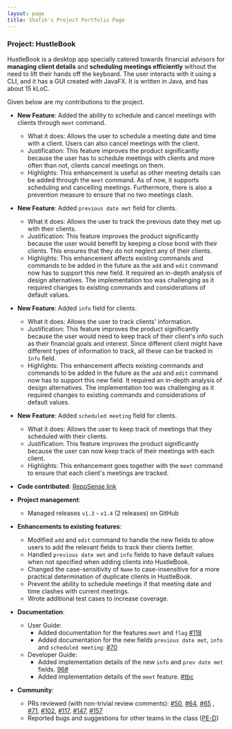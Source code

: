 ```yaml
---
layout: page
title: Shafik's Project Portfolio Page
---
```


### Project: HustleBook

HustleBook is a desktop app specially catered towards financial advisors for **managing client details** and **scheduling meetings efficiently** without the need to lift their hands off the keyboard.
The user interacts with it using a CLI, and it has a GUI created with JavaFX. It is written in Java, and has about 15 kLoC.

Given below are my contributions to the project.

* **New Feature**: Added the ability to schedule and cancel meetings with clients through `meet` command.
    * What it does: Allows the user to schedule a meeting date and time with a client. Users can also cancel meetings with the client.
    * Justification: This feature improves the product significantly because the user has to schedule meetings with clients and more often than not, clients cancel meetings on them. 
    * Highlights: This enhancement is useful as other meeting details can be added through the `meet` command. As of now, it supports scheduling and cancelling meetings. Furthermore, there is also a prevention measure to ensure that no two meetings clash.

* **New Feature**: Added `previous date met` field for clients.
    * What it does: Allows the user to track the previous date they met up with their clients.
    * Justification: This feature improves the product significantly because the user would benefit by keeping a close bond with their clients. This ensures that they do not neglect any of their clients.
    * Highlights: This enhancement affects existing commands and commands to be added in the future as the `add` and `edit` command now has to support this new field. It required an in-depth analysis of design alternatives. The implementation too was challenging as it required changes to existing commands and considerations of default values.

* **New Feature**: Added `info` field for clients.
    * What it does: Allows the user to track clients' information. 
    * Justification: This feature improves the product significantly because the user would need to keep track of their client's info such as their financial goals and interest. Since different client might have different types of information to track, all these can be tracked in `Info` field.
    * Highlights: This enhancement affects existing commands and commands to be added in the future as the `add` and `edit` command now has to support this new field. It required an in-depth analysis of design alternatives. The implementation too was challenging as it required changes to existing commands and considerations of default values.

* **New Feature**: Added `scheduled meeting` field for clients.
  * What it does: Allows the user to keep track of meetings that they scheduled with their clients. 
  * Justification: This feature improves the product significantly because the user can now keep track of their meetings with each client.
  * Highlights: This enhancement goes together with the `meet` command to ensure that each client's meetings are tracked. 


* **Code contributed**: [RepoSense link](https://nus-cs2103-ay2122s2.github.io/tp-dashboard/?search=ad-nap&sort=groupTitle&sortWithin=title&timeframe=commit&mergegroup=&groupSelect=groupByRepos&breakdown=true&checkedFileTypes=docs~functional-code~test-code~other&since=2022-02-18)

* **Project management**:
    * Managed releases `v1.3` - `v1.4` (2 releases) on GitHub

* **Enhancements to existing features**:
    * Modified `add` and `edit` command to handle the new fields to allow users to add the relevant fields to track their clients better.
    * Handled `previous date met` and `info` fields to have default values when not specified when adding clients into HustleBook.
    * Changed the case-sensitivity of `Name` to case-insensitive for a more practical determination of duplicate clients in HustleBook.
    * Prevent the ability to schedule meetings if that meeting date and time clashes with current meetings.
    * Wrote additional test cases to increase coverage.

* **Documentation**:
    * User Guide:
        * Added documentation for the features `meet` and `flag` [\#118](https://github.com/AY2122S2-CS2103T-W15-2/tp/pull/118)
        * Added documentation for the new fields `previous date met`, `info` and `scheduled meeting`: [\#70](https://github.com/AY2122S2-CS2103T-W15-2/tp/pull/70)
    * Developer Guide:
        * Added implementation details of the new `info` and `prev date met` fields. [96\#](https://github.com/AY2122S2-CS2103T-W15-2/tp/pull/96)
        * Added implementation details of the `meet` feature. [\#tbc]()

* **Community**:
    * PRs reviewed (with non-trivial review comments): [\#50](https://github.com/AY2122S2-CS2103T-W15-2/tp/pull/50), [\#64](https://github.com/AY2122S2-CS2103T-W15-2/tp/pull/64), [\#65](https://github.com/AY2122S2-CS2103T-W15-2/tp/pull/65)
  , [\#71](https://github.com/AY2122S2-CS2103T-W15-2/tp/pull/71), [\#102](https://github.com/AY2122S2-CS2103T-W15-2/tp/pull/102), [\#117](https://github.com/AY2122S2-CS2103T-W15-2/tp/pull/117), [\#147](https://github.com/AY2122S2-CS2103T-W15-2/tp/pull/147), [\#157](https://github.com/AY2122S2-CS2103T-W15-2/tp/pull/157)
    * Reported bugs and suggestions for other teams in the class ([PE-D](https://github.com/AD-NAP/ped/issues))
